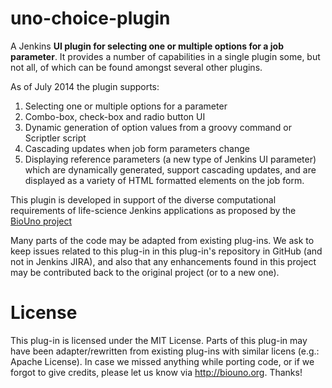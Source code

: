 uno-choice-plugin
=================

A Jenkins **UI plugin for selecting one or multiple options for a job parameter**. It provides a number of capabilities in a single plugin some, but not all, of which can be found amongst several other plugins. 

As of July 2014 the plugin supports:

1. Selecting one or multiple options for a parameter
2. Combo-box, check-box and radio button UI
3. Dynamic generation of option values from a groovy command or Scriptler script
4. Cascading updates when job form parameters change
5. Displaying reference parameters (a new type of Jenkins UI parameter) which are dynamically generated, support cascading updates, and are displayed as a variety of HTML formatted elements on the job form.
 
This plugin is developed in support of the diverse computational requirements of life-science Jenkins applications as proposed by the [BioUno project](http://biouno.org/)

Many parts of the code may be adapted from existing plug-ins. We ask to keep issues 
related to this plug-in in this plug-in's repository in GitHub (and 
not in Jenkins JIRA), and also that any enhancements found in this project 
may be contributed back to the original project (or to a new one).

# License

This plug-in is licensed under the MIT License. Parts of this plug-in 
may have been adapter/rewritten from existing plug-ins with similar 
licens (e.g.: Apache License). In case we missed anything while 
porting code, or if we forgot to give credits, please let us know via 
http://biouno.org. Thanks!
